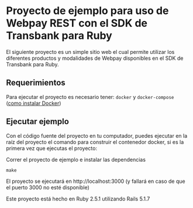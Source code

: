 # Proyecto de ejemplo para uso de Webpay REST con el SDK de Transbank para Ruby

El siguiente proyecto es un simple sitio web el cual permite utilizar los diferentes productos y modalidades de Webpay disponibles en el
SDK de Transbank para Ruby.

## Requerimientos
Para ejecutar el proyecto es necesario tener: 
 ```docker``` y ```docker-compose``` ([como instalar Docker](https://docs.docker.com/install/))

## Ejecutar ejemplo
Con el código fuente del proyecto en tu computador, puedes ejecutar en la raíz del proyecto el comando para construir el contenedor docker, si es la primera vez que ejecutas el proyecto:

Correr el proyecto de ejemplo e instalar las dependencias
```
make
```

El proyecto se ejecutará en http://localhost:3000 (y fallará en caso de que el puerto 3000 no esté disponible)

Este proyecto está hecho en Ruby 2.5.1 utilizando Rails 5.1.7

